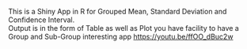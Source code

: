 This is a Shiny App in R for Grouped Mean, Standard Deviation and Confidence Interval.  
Output is in the form of Table as well as Plot
you have facility to have a Group and Sub-Group
interesting app
https://youtu.be/ffOO_dBuc2w
